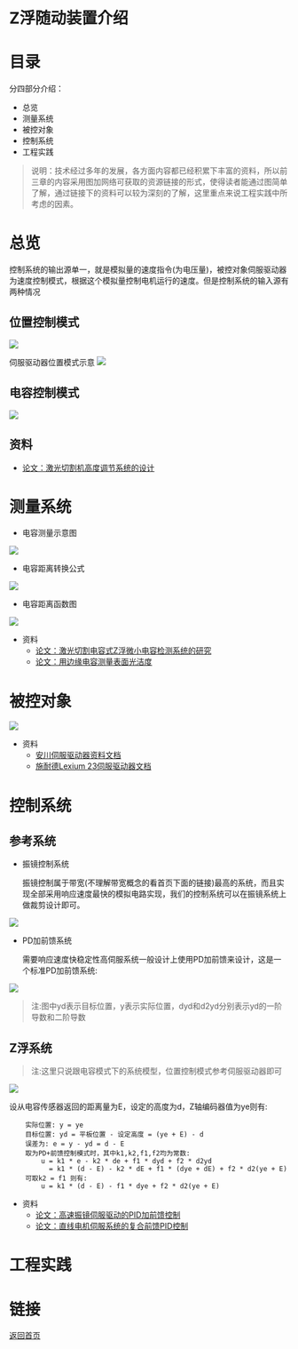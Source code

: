 Z浮随动装置介绍
======
# 目录
分四部分介绍：
* 总览
* 测量系统
* 被控对象
* 控制系统
* 工程实践
 
> 说明：技术经过多年的发展，各方面内容都已经积累下丰富的资料，所以前三章的内容采用图加网络可获取的资源链接的形式，使得读者能通过图简单了解，通过链接下的资料可以较为深刻的了解，这里重点来说工程实践中所考虑的因素。
# 总览
控制系统的输出源单一，就是模拟量的速度指令(为电压量)，被控对象伺服驱动器为速度控制模式，根据这个模拟量控制电机运行的速度。但是控制系统的输入源有两种情况
## 位置控制模式
![][pulse_control]

伺服驱动器位置模式示意
![][position_model]

## 电容控制模式
![][capacity_tracker]
## 资料
* [论文：激光切割机高度调节系统的设计][controller1]
# 测量系统
* 电容测量示意图

![][capacitive_transducer]

* 电容距离转换公式

![][capacity2height]

* 电容距离函数图

![][capacity2height2]
* 资料
    * [论文：激光切割电容式Z浮微小电容检测系统的研究][capacity_measure1]
    * [论文：用边缘电容测量表面光洁度][capacity_measure2]
# 被控对象
![][speed_model]

* 资料
    * [安川伺服驱动器资料文档][motor1]
    * [施耐德Lexium 23伺服驱动器文档][motor2]
# 控制系统
## 参考系统
* 振镜控制系统
    
    振镜控制属于带宽(不理解带宽概念的看首页下面的链接)最高的系统，而且实现全部采用响应速度最快的模拟电路实现，我们的控制系统可以在振镜系统上做裁剪设计即可。

![][galvanometer]
* PD加前馈系统
    
    需要响应速度快稳定性高伺服系统一般设计上使用PD加前馈来设计，这是一个标准PD加前馈系统:

![][Pd_controller]

> 注:图中yd表示目标位置，y表示实际位置，dyd和d2yd分别表示yd的一阶导数和二阶导数
## Z浮系统

> 注:这里只说跟电容模式下的系统模型，位置控制模式参考伺服驱动器即可

![][laser]

设从电容传感器返回的距离量为E，设定的高度为d，Z轴编码器值为ye则有:
~~~ 
    实际位置: y = ye
    目标位置: yd = 平板位置 - 设定高度 = (ye + E) - d
    误差为: e = y - yd = d - E
    取为PD+前馈控制模式时，其中k1,k2,f1,f2均为常数:
        u = k1 * e - k2 * de + f1 * dyd + f2 * d2yd
          = k1 * (d - E) - k2 * dE + f1 * (dye + dE) + f2 * d2(ye + E)
    可取k2 = f1 则有:
        u = k1 * (d - E) - f1 * dye + f2 * d2(ye + E)
~~~
    
* 资料
  * [论文：高速振镜伺服驱动的PID加前馈控制][controller2]
  * [论文：直线电机伺服系统的复合前馈PID控制][controller3]
# 工程实践

# 链接
  [返回首页][main_page]
  
  [capacity_measure1]: http://www.docin.com/p-776342960.html
  [capacity_measure2]: http://www.ixueshu.com/document/a64bfffc7bcb5a7e318947a18e7f9386.html#pdfpreview
  [controller1]: http://xueshu.baidu.com/s?wd=paperuri:%28bc93f3433a45560e716c78a6c15744a7%29&filter=sc_long_sign&tn=SE_xueshusource_2kduw22v&sc_vurl=http://www.doc88.com/p-2691543418116.html&ie=utf-8&sc_us=610292654239538222
  [controller2]: https://wenku.baidu.com/view/3217674f482fb4daa58d4bbf.html
  [controller3]:https://wenku.baidu.com/view/3af1bcfa770bf78a652954d2.html
  [motor1]:http://www.yaskawa.com.cn/database/default.aspx?sel=2_72339069014638592&sid=1_5&zl=144678138029277184
  [motor2]:https://www.schneider-electric.cn/zh/product-range-download/2265-lexium-23#tabs-top
  [main_page]: ../ReadMe.md


  [pulse_control]: ../img/Introduction/pulse_control.png
  [capacity_tracker]: ../img/Introduction/capacity_tracker.png
  [position_model]: ../img/Introduction/position_model.png
  [speed_model]: ../img/Introduction/speed_model.png
  [capacitive_transducer]: ../img/Introduction/capacitive_transducer.png
  [capacity2height]: ../img/Introduction/capacity2height.png
  [capacity2height2]: ../img/Introduction/capacity2height2.png
  [galvanometer]: ../img/Introduction/galvanometer.png
  [Pd_controller]: ../img/Introduction/Pd_controller.png
  [laser]: ../img/laser.png

